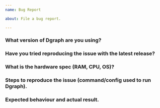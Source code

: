 ```yaml
---
name: Bug Report

about: File a bug report.

---
```


<!-- If you suspect this could be a bug, follow the template. -->

### What version of Dgraph are you using?

### Have you tried reproducing the issue with the latest release?


### What is the hardware spec (RAM, CPU, OS)?


### Steps to reproduce the issue (command/config used to run Dgraph).


### Expected behaviour and actual result.
